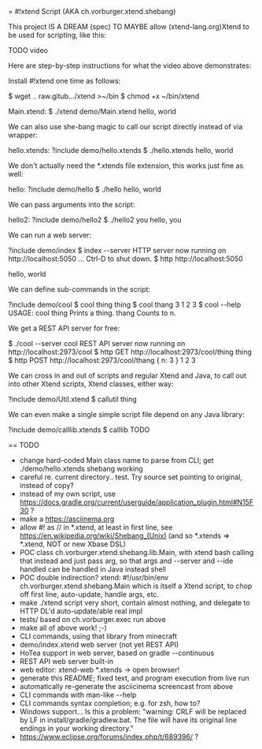= #!xtend Script (AKA ch.vorburger.xtend.shebang)

This project IS A DREAM (spec) TO MAYBE allow (xtend-lang.org)Xtend to be used for scripting, like this:

TODO video


Here are step-by-step instructions for what the video above demonstrates:

Install #!xtend one time as follows: 

   $ wget .. raw.gitub.../xtend >~/bin
   $ chmod +x ~/bin/xtend


Main.xtend:
   $ ./xtend demo/Main.xtend
   hello, world


We can also use she-bang magic to call our script directly instead of via wrapper:

hello.xtends:
?include demo/hello.xtends
   $ ./hello.xtends
   hello, world


We don't actually need the *.xtends file extension, this works just fine as well:

hello:
?include demo/hello
   $ ./hello
   hello, world


We can pass arguments into the script:

hello2:
?include demo/hello2
   $ ./hello2 you
   hello, you


We can run a web server:

?include demo/index
   $ index --server
   HTTP server now running on http://localhost:5050 ... Ctrl-D to shut down.
   $ http http://localhost:5050
   <html><body>hello, world</body></html>

We can define sub-commands in the script:

?include demo/cool
   $ cool thing
   thing
   $ cool thang 3
   1 2 3
   $ cool --help
   USAGE: cool 
               thing
                      Prints a thing.
               thang
                      Counts to n.


We get a REST API server for free:

   $ ./cool --server
   cool REST API server now running on http://localhost:2973/cool
   $ http GET http://localhost:2973/cool/thing
   thing
   $ http POST http://localhost:2973/cool/thang { n: 3 }
   1 2 3


We can cross in and out of scripts and regular Xtend and Java, to call out into other Xtend scripts, Xtend classes, either way:

?include demo/Util.xtend
   $ callutil
   thing


We can even make a single simple script file depend on any Java library:

?include demo/calllib.xtends
   $ calllib
   TODO


== TODO

* change hard-coded Main class name to parse from CLI; get ./demo/hello.xtends shebang working
* careful re. current directory.. test. Try source set pointing to original, instead of copy?
* instead of my own script, use https://docs.gradle.org/current/userguide/application_plugin.html#N15F30 ?
* make a https://asciinema.org
* allow #! as // in *.xtend, at least in first line, see https://en.wikipedia.org/wiki/Shebang_(Unix)  (and so *.xtends => *.xtend, NOT or new Xbase DSL)
* POC class ch.vorburger.xtend.shebang.lib.Main, with xtend bash calling that instead and just pass arg, so that args and --server and --ide handled can be handled in Java instead shell
* POC double indirection? xtend: #!/usr/bin/env ch.vorburger.xtend.shebang.Main which is itself a Xtend script, to chop off first line, auto-update, handle args, etc.
* make ./xtend script very short, contain almost nothing, and delegate to HTTP DL'd auto-update/able real impl
* tests/ based on ch.vorburger.exec run above
* make all of above work! ;-)
* CLI commands, using that library from minecraft
* demo/index.xtend web server (not yet REST API)
* HoTea support in web server, based on gradle --continuous
* REST API web server built-in
* web editor: xtend-web *.xtends -> open browser!
* generate this README; fixed text, and program execution from live run
* automatically re-generate the asciicinema screencast from above
* CLI commands with man-like --help
* CLI commands syntax completion; e.g. for zsh, how to?
* Windows support... Is this a problem: "warning: CRLF will be replaced by LF in install/gradle/gradlew.bat. The file will have its original line endings in your working directory."
* https://www.eclipse.org/forums/index.php/t/689396/ ?

